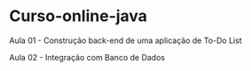 # Curso-online-java
Aula 01 - Construção back-end de uma aplicação de To-Do List

Aula 02 - Integração com Banco de Dados
